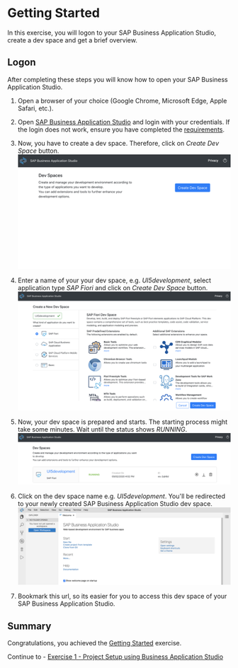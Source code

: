 # Getting Started

In this exercise, you will logon to your SAP Business Application Studio, create a dev space and get a brief overview.

## Logon
After completing these steps you will know how to open your SAP Business Application Studio.

1. Open a browser of your choice (Google Chrome, Microsoft Edge, Apple Safari, etc.).

2. Open [SAP Business Application Studio](https://triallink.eu10.trial.applicationstudio.cloud.sap/) and login with your credentials. If the login does not work, ensure you have completed the [requirements](../README.md#requirements). 

3. Now, you have to create a dev space. Therefore, click on *Create Dev Space* button. 
<br>![](images/00_00_0010.png)

4. Enter a name of your your dev space, e.g. *UI5development*, select application type *SAP Fiori* and click on *Create Dev Space* button.
<br>![](images/00_00_0020.png)

5. Now, your dev space is prepared and starts. The starting process might take some minutes. Wait until the status shows *RUNNING*.
<br>![](images/00_00_0030.png)

6. Click on the dev space name e.g. *UI5development*. You'll be redirected to your newly created SAP Business Application Studio dev space.
<br>![](images/00_00_0040.png)

7. Bookmark this url, so its easier for you to access this dev space of your SAP Business Application Studio.

## Summary

Congratulations, you achieved the [Getting Started](#getting-started) exercise.

Continue to - [Exercise 1 - Project Setup using Business Application Studio](../ex1/README.md)
